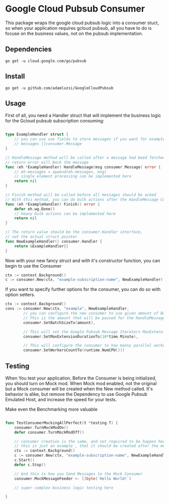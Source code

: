 Google Cloud Pubsub Consumer
============================

This package wraps the google cloud pubsub logic into a consumer stuct,
so when your application requires gcloud pubsub,
all you have to do is focuse on the business values,
not on the pubsub implementation.

## Dependencies

    go get -u cloud.google.com/go/pubsub

## Install

    go get -u github.com/adamluzsi/GoogleCloudPubsub

## Usage

First of all, you need a Handler struct that will implement the business logic for the Gcloud pubsub subscription consuming:

```go

type ExampleHandler struct {
    // you can use use fields to store messages if you want for example bulk processing
	// messages []consumer.Message
}

// HandleMessage method will be called after a message had beed fetched from the pubsub.
// return error will Nack the message
func (eh *ExampleHandler) HandleMessage(msg consumer.Message) error {
	// eh.messages = append(eh.messages, msg)
    // single element processing can be implemented here
    return nil
}

// Finish method will be called before all messages should be acked
// With this method, you can do bulk actions after the HandleMessage Collected all the elements
func (eh *ExampleHandler) Finish() error {
	defer eh.wg.Done()
    // heavy bulk actions can be implemented here
	return nil
}

// The return value should be the consumer.Handler interface,
// not the actual struct pointer
func NewExampleHandler() consumer.Handler {
    return &ExampleHandler{}
}

```

Now with your new fancy struct and with it's constructor function, you can begin to use the Consumer

```go
ctx := context.Background()
c := consumer.New(ctx, "example-subscription-name", NewExampleHandler)
```

If you want to specify further options for the consumer, you can do so with option setters.

```go
ctx := context.Background()
cons := consumer.New(ctx, "example", NewExampleHandler,
        // you can configure the new consumer to use given amount of BatchSize
        // This is the amount that will be passed for the HandleMessage method for a single Handler object
		consumer.SetBatchSizeTo(amount),

        // This will set the Google Pubsub Message Iterators MaxExtensionDuration
		consumer.SetMaxExtensionDurationTo(10*time.Minute),

        // This will configure the consumer to how manny parallel worker should pull from the subscription
		consumer.SetWorkersCountTo(runtime.NumCPU()))

```

## Testing

When You test your application, Before the Consumer is being initialized, you should turn on Mock mod.
When Mock mod enabled, not the original but a Mock consumer will be created when the New method called.
It's behavior is alike, but remove the Dependency to use Google Pubsub Emulated Host,
and increase the speed for your tests.

Make even the Benchmarking more valuable

```go

func TestConsumerMockingAllPerfect(t *testing.T) {
	consumer.TurnMockModOn()
	defer consumer.TurnMockModOff()

    // consumer creation is the same, and not required to be happen here,
    // this is just an example , that it should be created after the mock mod enabled
    ctx := context.Background()
    c := consumer.New(ctx, "example-subscription-name", NewExampleHandler)
    c.Start()
    defer c.Stop()

    // And this is how you Send Messages to the Mock Consumer
    consumer.MockMessageFeeder <- []byte(`Hello World!`)

    // super complex business logic testing here

}

```